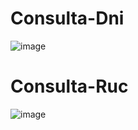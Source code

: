 # Consulta-Dni
![image](https://github.com/elisay1/Consulta-Dni-Ruc/assets/109012405/8e4e2dd4-49df-4cad-a3a1-d4c0ca0db81f)

# Consulta-Ruc
![image](https://github.com/elisay1/Consulta-Dni-Ruc/assets/109012405/70bf0fec-8998-4105-bf1c-bd1234d471de)
